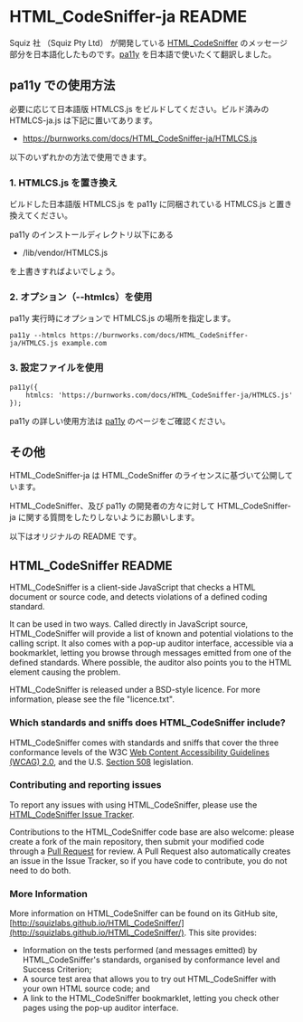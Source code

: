 # HTML_CodeSniffer-ja README

Squiz 社 （Squiz Pty Ltd） が開発している [HTML_CodeSniffer](https://github.com/squizlabs/HTML_CodeSniffer) のメッセージ部分を日本語化したものです。[pa11y](https://github.com/springernature/pa11y) を日本語で使いたくて翻訳しました。

## pa11y での使用方法

必要に応じて日本語版 HTMLCS.js をビルドしてください。ビルド済みの HTMLCS-ja.js は下記に置いてあります。

- https://burnworks.com/docs/HTML_CodeSniffer-ja/HTMLCS.js

以下のいずれかの方法で使用できます。

### 1. HTMLCS.js を置き換え

ビルドした日本語版 HTMLCS.js を pa11y に同梱されている HTMLCS.js と置き換えてください。

pa11y のインストールディレクトリ以下にある

- /lib/vendor/HTMLCS.js

を上書きすればよいでしょう。

### 2. オプション（--htmlcs）を使用

pa11y 実行時にオプションで HTMLCS.js の場所を指定します。

    pa11y --htmlcs https://burnworks.com/docs/HTML_CodeSniffer-ja/HTMLCS.js example.com

### 3. 設定ファイルを使用

    pa11y({
        htmlcs: 'https://burnworks.com/docs/HTML_CodeSniffer-ja/HTMLCS.js'
    });

pa11y の詳しい使用方法は [pa11y](https://github.com/springernature/pa11y) のページをご確認ください。

## その他

HTML_CodeSniffer-ja は HTML_CodeSniffer のライセンスに基づいて公開しています。

HTML_CodeSniffer、及び pa11y の開発者の方々に対して HTML_CodeSniffer-ja に関する質問をしたりしないようにお願いします。

以下はオリジナルの README です。

## HTML_CodeSniffer README

HTML_CodeSniffer is a client-side JavaScript that checks a HTML document or source code, and detects violations of a defined coding standard.

It can be used in two ways. Called directly in JavaScript source, HTML_CodeSniffer will provide a list of known and potential violations to the calling script. It also comes with a pop-up auditor interface, accessible via a bookmarklet, letting you browse through messages emitted from one of the defined standards. Where possible, the auditor also points you to the HTML element causing the problem.

HTML_CodeSniffer is released under a BSD-style licence. For more information, please see the file "licence.txt".

### Which standards and sniffs does HTML_CodeSniffer include?

HTML_CodeSniffer comes with standards and sniffs that cover the three conformance levels of the W3C [Web Content Accessibility Guidelines (WCAG) 2.0](http://www.w3.org/TR/WCAG20), and the U.S. [Section 508](http://section508.gov/index.cfm?fuseAction=stdsdoc) legislation.

### Contributing and reporting issues

To report any issues with using HTML_CodeSniffer, please use the [HTML_CodeSniffer Issue Tracker](http://github.com/squizlabs/HTML_CodeSniffer/issues).

Contributions to the HTML_CodeSniffer code base are also welcome: please create a fork of the main repository, then submit your modified code through a [Pull Request](http://help.github.com/send-pull-requests/) for review. A Pull Request also automatically creates an issue in the Issue Tracker, so if you have code to contribute, you do not need to do both.

### More Information

More information on HTML_CodeSniffer can be found on its GitHub site, [http://squizlabs.github.io/HTML_CodeSniffer/](http://squizlabs.github.io/HTML_CodeSniffer/). This site provides:

- Information on the tests performed (and messages emitted) by HTML_CodeSniffer's standards, organised by conformance level and Success Criterion;
- A source test area that allows you to try out HTML_CodeSniffer with your own HTML source code; and
- A link to the HTML_CodeSniffer bookmarklet, letting you check other pages using the pop-up auditor interface.
